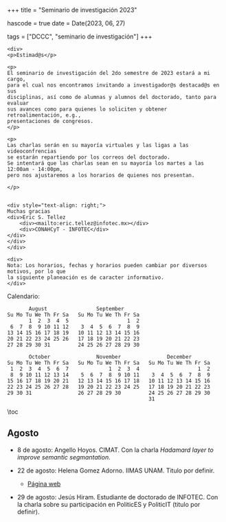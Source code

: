 +++
title = "Seminario de investigación 2023"

hascode = true
date = Date(2023, 06, 27)

tags = ["DCCC", "seminario de investigación"]
+++

~~~
<div>
<p>Estimad@s</p>

<p>
El seminario de investigación del 2do semestre de 2023 estará a mi cargo,
para el cual nos encontramos invitando a investigador@s destacad@s en sus 
disciplinas, así como de alumnas y alumnos del doctorado, tanto para evaluar
sus avances como para quienes lo soliciten y obtener retroalimentación, e.g.,
presentaciones de congresos.
</p>

<p>
Las charlas serán en su mayoría virtuales y las ligas a las videoconfrencias
se estarán repartiendo por los correos del doctorado.
Se intentará que las charlas sean en su mayoría los martes a las 12:00am - 14:00pm,
pero nos ajustaremos a los horarios de quienes nos presentan. 

</p>


<div style="text-align: right;">
Muchas gracias
<div>Eric S. Tellez
    <div><mailto:eric.tellez@infotec.mx></div>
    <div>CONAHCyT - INFOTEC</div>
</div>
</div>
</div>

<div>
Nota: Los horarios, fechas y horarios pueden cambiar por diversos motivos, por lo que
la siguiente planeación es de caracter informativo.
</div>
~~~

Calendario:
```
       August                September
Su Mo Tu We Th Fr Sa   Su Mo Tu We Th Fr Sa
       1  2  3  4  5                   1  2
 6  7  8  9 10 11 12    3  4  5  6  7  8  9
13 14 15 16 17 18 19   10 11 12 13 14 15 16
20 21 22 23 24 25 26   17 18 19 20 21 22 23
27 28 29 30 31         24 25 26 27 28 29 30

       October               November               December
Su Mo Tu We Th Fr Sa   Su Mo Tu We Th Fr Sa   Su Mo Tu We Th Fr Sa
 1  2  3  4  5  6  7             1  2  3  4                   1  2
 8  9 10 11 12 13 14    5  6  7  8  9 10 11    3  4  5  6  7  8  9
15 16 17 18 19 20 21   12 13 14 15 16 17 18   10 11 12 13 14 15 16
22 23 24 25 26 27 28   19 20 21 22 23 24 25   17 18 19 20 21 22 23
29 30 31               26 27 28 29 30         24 25 26 27 28 29 30
                                              31
```

\toc

## Agosto

- 8 de agosto: Angello Hoyos. CIMAT. Con la charla _Hadamard layer to improve semantic segmantation_. 
- 22 de agosto: Helena Gomez Adorno. IIMAS UNAM. Titulo por definir.
   - [Página web](https://helenagomez-adorno.github.io)

- 29 de agosto: Jesús Hiram. Estudiante de doctorado de INFOTEC. Con la charla sobre su participación en PoliticES y PoliticIT (titulo por definir).

<!-- 
## Septiembre
- 5 septiembre: Edgar Chavez. CICESE.
   - Perfil [Google Scholar](https://scholar.google.com/citations?user=PpDSd7oAAAAJ&hl=es)
- 19 de septiembre: José Ortiz Bejar. UMSNH.

## Octubre
- 3 de octubre: Alejandro Zamora - UMSNH.
- 17 de octubre: Ángel. UABC

## Noviembre
-  7 de noviembre: Ubaldo Ruiz. CICESE.
- 
- 21 de noviembre: Avances de alumnos
- 28 de noviembre: Avances de alumnos

## Diciembre
- 5 de diciembre: Avances de alumnos
-->
